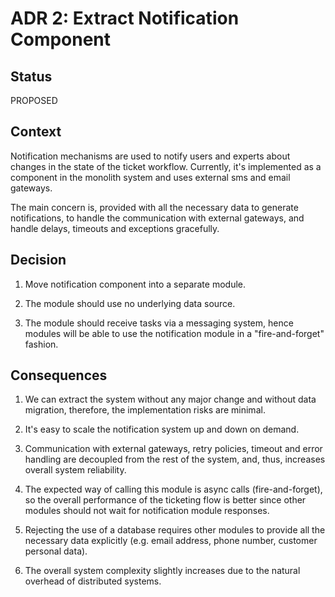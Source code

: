 # ADR 2: Extract Notification Component

## Status

PROPOSED

## Context

Notification mechanisms are used to notify users and experts about changes in the state of the ticket workflow. Currently, it's implemented as a component in the monolith system and uses external sms and email gateways.

The main concern is, provided with all the necessary data to generate notifications, to handle the communication with external gateways, and handle delays, timeouts and exceptions gracefully.

## Decision

1. Move notification component into a separate module.

2. The module should use no underlying data source.

3. The module should receive tasks via a messaging system, hence modules will be able to use the notification module in a "fire-and-forget" fashion.

## Consequences

1. We can extract the system without any major change and without data migration, therefore, the implementation risks are minimal.

2. It's easy to scale the notification system up and down on demand.

3. Communication with external gateways, retry policies, timeout and error handling are decoupled from the rest of the system, and, thus, increases overall system reliability.

4. The expected way of calling this module is async calls (fire-and-forget), so the overall performance of the ticketing flow is better since other modules should not wait for notification module responses.

5. Rejecting the use of a database requires other modules to provide all the necessary data explicitly (e.g. email address, phone number, customer personal data).

6. The overall system complexity slightly increases due to the natural overhead of distributed systems.

